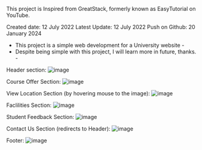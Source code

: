 This project is Inspired from GreatStack, formerly known as EasyTutorial on YouTube.

Created date: 12 July 2022
Latest Update: 12 July 2022
Push on Github: 20 January 2024

- This project is a simple web development for a University website -
- Despite being simple with this project, I will learn more in future, thanks. - 

Header section:
![image](https://github.com/user-attachments/assets/33ef7364-e377-4a5d-a350-dea29a5e1621)

Course Offer Section:
![image](https://github.com/user-attachments/assets/90e76fa0-70ce-41e6-8252-0e093a53ebce)

View Location Section (by hovering mouse to the image):
![image](https://github.com/user-attachments/assets/ca254b8f-ffaa-4690-84e9-af75d522059a)

Faclilities Section:
![image](https://github.com/user-attachments/assets/1cf4317a-d501-44cc-b660-41812a09d880)

Student Feedback Section:
![image](https://github.com/user-attachments/assets/aa665f19-3756-47be-adba-f11610e18362)

Contact Us Section (redirects to Header):
![image](https://github.com/user-attachments/assets/bff38ad0-60c0-4646-a1da-6ea7e59bc3be)

Footer:
![image](https://github.com/user-attachments/assets/a2153d4a-f928-493d-bfef-7c92fd10000a)





